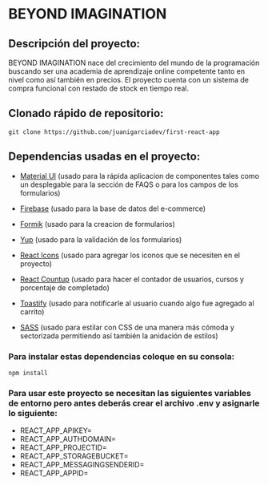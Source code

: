 # BEYOND IMAGINATION

## Descripción del proyecto:

BEYOND IMAGINATION nace del crecimiento del mundo de la programación buscando ser una academia de aprendizaje online competente tanto en nivel como así también en precios. El proyecto cuenta con un sistema de compra funcional con restado de stock en tiempo real.

## Clonado rápido de repositorio:

```
git clone https://github.com/juanigarciadev/first-react-app
```

## Dependencias usadas en el proyecto:

- [Material UI](https://mui.com/) (usado para la rápida aplicacion de componentes tales como un desplegable para la sección de FAQS o para los campos de los formularios)

- [Firebase](https://firebase.google.com/) (usado para la base de datos del e-commerce)

- [Formik](https://formik.org/) (usado para la creacion de formularios)

- [Yup](https://www.npmjs.com/package/yup) (usado para la validación de los formularios)

- [React Icons](https://react-icons.github.io/react-icons) (usado para agregar los iconos que se necesiten en el proyecto)

- [React Countup](https://www.npmjs.com/package/react-countup) (usado para hacer el contador de usuarios, cursos y porcentaje de completado)

- [Toastify]() (usado para notificarle al usuario cuando algo fue agregado al carrito)

- [SASS]() (usado para estilar con CSS de una manera más cómoda y sectorizada permitiendo así también la anidación de estilos)

### Para instalar estas dependencias coloque en su consola:

```
npm install
```

### Para usar este proyecto se necesitan las siguientes variables de entorno pero antes deberás crear el archivo .env y asignarle lo siguiente:

- REACT_APP_APIKEY=
- REACT_APP_AUTHDOMAIN=
- REACT_APP_PROJECTID=
- REACT_APP_STORAGEBUCKET=
- REACT_APP_MESSAGINGSENDERID=
- REACT_APP_APPID=
